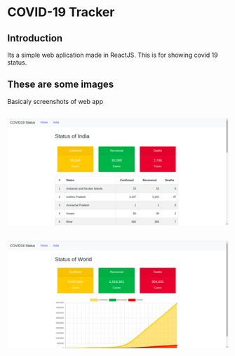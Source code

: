 # COVID-19 Tracker


## Introduction
Its a simple web aplication made in ReactJS. This is for showing covid 19 status.

## These are some images
Basicaly screenshots of web app

## ![Live Site](/images/india.png)
## ![Live Site](/images/world.png)

